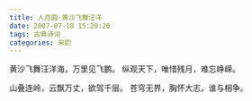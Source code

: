 ```yaml
---
title: 人月圆·黄沙飞舞汪洋
date: 2007-07-18 15:20:20
tags: 古典诗词
categories: 宋韵
---
```

黄沙飞舞汪洋海，万里见飞鹏。
纵观天下，唯惜残月，难忘峥嵘。

山叠连岭，云飘万丈，欲驾千层。
苍穹无界，胸怀大志，谁与相争。